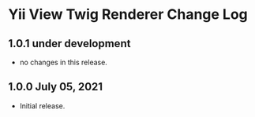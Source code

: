 # Yii View Twig Renderer Change Log


## 1.0.1 under development

- no changes in this release.

## 1.0.0 July 05, 2021

- Initial release.
